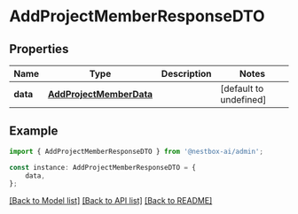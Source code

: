 # AddProjectMemberResponseDTO


## Properties

Name | Type | Description | Notes
------------ | ------------- | ------------- | -------------
**data** | [**AddProjectMemberData**](AddProjectMemberData.md) |  | [default to undefined]

## Example

```typescript
import { AddProjectMemberResponseDTO } from '@nestbox-ai/admin';

const instance: AddProjectMemberResponseDTO = {
    data,
};
```

[[Back to Model list]](../README.md#documentation-for-models) [[Back to API list]](../README.md#documentation-for-api-endpoints) [[Back to README]](../README.md)
